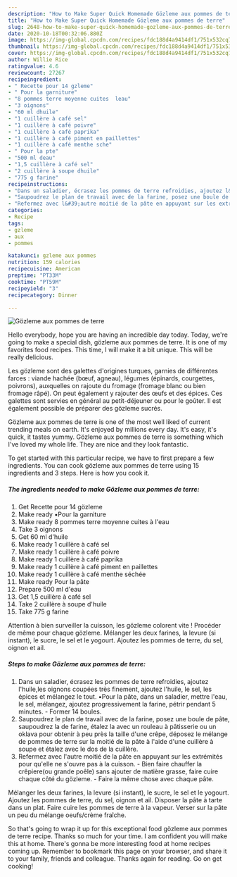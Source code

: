 ```yaml
---
description: "How to Make Super Quick Homemade Gözleme aux pommes de terre"
title: "How to Make Super Quick Homemade Gözleme aux pommes de terre"
slug: 2648-how-to-make-super-quick-homemade-gozleme-aux-pommes-de-terre
date: 2020-10-18T00:32:06.880Z
image: https://img-global.cpcdn.com/recipes/fdc188d4a9414df1/751x532cq70/gozleme-aux-pommes-de-terre-photo-principale-de-la-recette.jpg
thumbnail: https://img-global.cpcdn.com/recipes/fdc188d4a9414df1/751x532cq70/gozleme-aux-pommes-de-terre-photo-principale-de-la-recette.jpg
cover: https://img-global.cpcdn.com/recipes/fdc188d4a9414df1/751x532cq70/gozleme-aux-pommes-de-terre-photo-principale-de-la-recette.jpg
author: Willie Rice
ratingvalue: 4.6
reviewcount: 27267
recipeingredient:
- " Recette pour 14 gzleme"
- " Pour la garniture"
- "8 pommes terre moyenne cuites  leau"
- "3 oignons"
- "60 ml dhuile"
- "1 cuillère à café sel"
- "1 cuillère à café poivre"
- "1 cuillère à café paprika"
- "1 cuillère à café piment en paillettes"
- "1 cuillère à café menthe sche"
- " Pour la pte"
- "500 ml deau"
- "1,5 cuillère à café sel"
- "2 cuillère à soupe dhuile"
- "775 g farine"
recipeinstructions:
- "Dans un saladier, écrasez les pommes de terre refroidies, ajoutez l&#39;huile,les oignons coupées très finement, ajoutez l&#39;huile, le sel, les épices et mélangez le tout. ▪️Pour la pâte, dans un saladier, mettre l&#39;eau, le sel, mélangez, ajoutez progressivement la farine, pétrir pendant 5 minutes.  Former 14 boules."
- "Saupoudrez le plan de travail avec de la farine, posez une boule de pâte, saupoudrez la de farine, étalez la avec un rouleau à pâtisserie ou un oklava pour obtenir à peu près la taille d&#39;une crêpe, déposez le mélange de pommes de terre sur la moitié de la pâte à l&#39;aide d&#39;une cuillère à soupe et étalez avec le dos de la cuillère."
- "Refermez avec l&#39;autre moitié de la pâte en appuyant sur les extrémités pour qu&#39;elle ne s&#39;ouvre pas à la cuisson.  Bien faire chauffer la crêpiere(ou grande poêle) sans ajouter de matière grasse, faire cuire chaque côté du gözleme. Faire la même chose avec chaque pâte."
categories:
- Recipe
tags:
- gzleme
- aux
- pommes

katakunci: gzleme aux pommes 
nutrition: 159 calories
recipecuisine: American
preptime: "PT33M"
cooktime: "PT59M"
recipeyield: "3"
recipecategory: Dinner

---
```



![Gözleme aux pommes de terre](https://img-global.cpcdn.com/recipes/fdc188d4a9414df1/751x532cq70/gozleme-aux-pommes-de-terre-photo-principale-de-la-recette.jpg)

Hello everybody, hope you are having an incredible day today. Today, we're going to make a special dish, gözleme aux pommes de terre. It is one of my favorites food recipes. This time, I will make it a bit unique. This will be really delicious.

Les gözleme sont des galettes d&#39;origines turques, garnies de différentes farces : viande hachée (bœuf, agneau), légumes (épinards, courgettes, poivrons), auxquelles on rajoute du fromage (fromage blanc ou bien fromage râpé). On peut également y rajouter des œufs et des épices. Ces galettes sont servies en général au petit-déjeuner ou pour le goûter. Il est également possible de préparer des gözleme sucrés.

Gözleme aux pommes de terre is one of the most well liked of current trending meals on earth. It's enjoyed by millions every day. It's easy, it's quick, it tastes yummy. Gözleme aux pommes de terre is something which I've loved my whole life. They are nice and they look fantastic.


To get started with this particular recipe, we have to first prepare a few ingredients. You can cook gözleme aux pommes de terre using 15 ingredients and 3 steps. Here is how you cook it.

<!--inarticleads1-->

##### The ingredients needed to make Gözleme aux pommes de terre:

1. Get  Recette pour 14 gözleme
1. Make ready  ▪️Pour la garniture
1. Make ready 8 pommes terre moyenne cuites à l&#39;eau
1. Take 3 oignons
1. Get 60 ml d&#39;huile
1. Make ready 1 cuillère à café sel
1. Make ready 1 cuillère à café poivre
1. Make ready 1 cuillère à café paprika
1. Make ready 1 cuillère à café piment en paillettes
1. Make ready 1 cuillère à café menthe séchée
1. Make ready  Pour la pâte
1. Prepare 500 ml d&#39;eau
1. Get 1,5 cuillère à café sel
1. Take 2 cuillère à soupe d&#39;huile
1. Take 775 g farine


Attention à bien surveiller la cuisson, les gözleme colorent vite ! Procéder de même pour chaque gözleme. Mélanger les deux farines, la levure (si instant), le sucre, le sel et le yogourt. Ajoutez les pommes de terre, du sel, oignon et ail. 

<!--inarticleads2-->

##### Steps to make Gözleme aux pommes de terre:

1. Dans un saladier, écrasez les pommes de terre refroidies, ajoutez l&#39;huile,les oignons coupées très finement, ajoutez l&#39;huile, le sel, les épices et mélangez le tout. ▪️Pour la pâte, dans un saladier, mettre l&#39;eau, le sel, mélangez, ajoutez progressivement la farine, pétrir pendant 5 minutes.  - Former 14 boules.
1. Saupoudrez le plan de travail avec de la farine, posez une boule de pâte, saupoudrez la de farine, étalez la avec un rouleau à pâtisserie ou un oklava pour obtenir à peu près la taille d&#39;une crêpe, déposez le mélange de pommes de terre sur la moitié de la pâte à l&#39;aide d&#39;une cuillère à soupe et étalez avec le dos de la cuillère.
1. Refermez avec l&#39;autre moitié de la pâte en appuyant sur les extrémités pour qu&#39;elle ne s&#39;ouvre pas à la cuisson.  - Bien faire chauffer la crêpiere(ou grande poêle) sans ajouter de matière grasse, faire cuire chaque côté du gözleme. - Faire la même chose avec chaque pâte.


Mélanger les deux farines, la levure (si instant), le sucre, le sel et le yogourt. Ajoutez les pommes de terre, du sel, oignon et ail. Disposer la pâte à tarte dans un plat. Faire cuire les pommes de terre à la vapeur. Verser sur la pâte un peu du mélange oeufs/crème fraîche. 

So that's going to wrap it up for this exceptional food gözleme aux pommes de terre recipe. Thanks so much for your time. I am confident you will make this at home. There's gonna be more interesting food at home recipes coming up. Remember to bookmark this page on your browser, and share it to your family, friends and colleague. Thanks again for reading. Go on get cooking!

